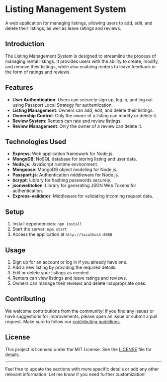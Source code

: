 
# Listing Management System

A web application for managing listings, allowing users to add, edit, and delete their listings, as well as leave ratings and reviews.

## Introduction

The Listing Management System is designed to streamline the process of managing rental listings. It provides users with the ability to create, modify, and remove their listings, while also enabling renters to leave feedback in the form of ratings and reviews.

## Features

- **User Authentication**: Users can securely sign up, log in, and log out using Passport Local Strategy for authentication.
- **Listing Management**: Owners can add, edit, and delete their listings.
- **Ownership Control**: Only the owner of a listing can modify or delete it.
- **Review System**: Renters can rate and review listings.
- **Review Management**: Only the owner of a review can delete it.

## Technologies Used

- **Express**: Web application framework for Node.js.
- **MongoDB**: NoSQL database for storing listing and user data.
- **Node.js**: JavaScript runtime environment.
- **Mongoose**: MongoDB object modeling for Node.js.
- **Passport.js**: Authentication middleware for Node.js.
- **bcrypt**: Library for hashing passwords securely.
- **jsonwebtoken**: Library for generating JSON Web Tokens for authentication.
- **Express-validator**: Middleware for validating incoming request data.

## Setup
 
1. Install dependencies: `npm install`
2. Start the server: `npm start`
3. Access the application at `http://localhost:8080`

## Usage

1. Sign up for an account or log in if you already have one.
2. Add a new listing by providing the required details.
3. Edit or delete your listings as needed.
4. Renters can view listings and leave ratings and reviews.
5. Owners can manage their reviews and delete inappropriate ones.

## Contributing

We welcome contributions from the community! If you find any issues or have suggestions for improvements, please open an issue or submit a pull request. Make sure to follow our [contributing guidelines](CONTRIBUTING.md).

## License

This project is licensed under the MIT License. See the [LICENSE](LICENSE) file for details.

---

Feel free to update the sections with more specific details or add any other relevant information. Let me know if you need further customization!
